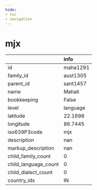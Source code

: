 ```yaml
---
hide:
- toc
- navigation
---
```

# mjx
|                      | info     |
|:---------------------|:---------|
| id                   | maha1291 |
| family_id            | aust1305 |
| parent_id            | sant1457 |
| name                 | Mahali   |
| bookkeeping          | False    |
| level                | language |
| latitude             | 22.1698  |
| longitude            | 86.7445  |
| iso639P3code         | mjx      |
| description          | nan      |
| markup_description   | nan      |
| child_family_count   | 0        |
| child_language_count | 0        |
| child_dialect_count  | 0        |
| country_ids          | IN       |